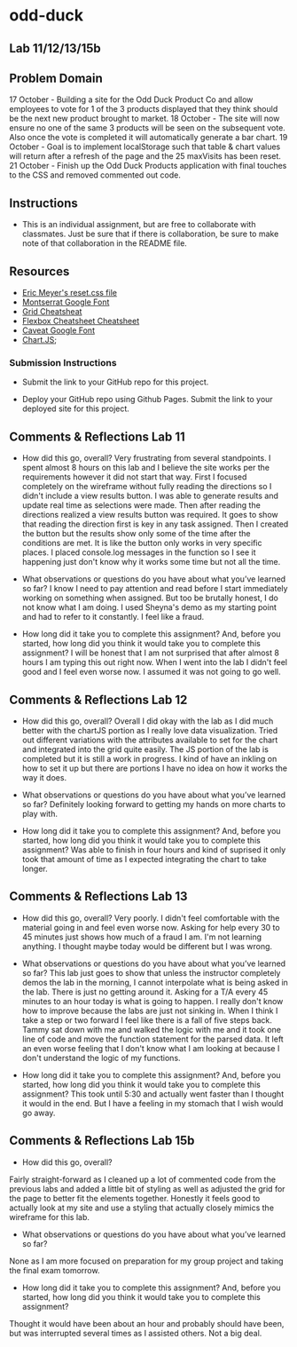# odd-duck

## Lab 11/12/13/15b

## Problem Domain

17 October - Building a site for the Odd Duck Product Co and allow employees to vote for 1 of the 3 products displayed that they think should be the next new product brought to market.
18 October - The site will now ensure no one of the same 3 products will be seen on the subsequent vote. Also once the vote is completed it will automatically generate a bar chart.
19 October - Goal is to implement localStorage such that table & chart values will return after a refresh of the page and the 25 maxVisits has been reset.
21 October - Finish up the Odd Duck Products application with final touches to the CSS and removed commented out code.

## Instructions

* This is an individual assignment, but are free to collaborate with classmates. Just be sure that if there is collaboration, be sure to make note of that collaboration in the README file.

## Resources

* [Eric Meyer's reset.css file](https://meyerweb.com/eric/tools/css/reset/)
* [Montserrat Google Font](https://fonts.google.com/?query=Montserrat)
* [Grid Cheatsheat](https://grid.malven.co/)
* [Flexbox Cheatsheet Cheatsheet](https://jonitrythall.com/content/flexboxsheet.pdf)
* [Caveat Google Font](https://fonts.google.com/?query=Caveat)
* [Chart.JS](https://www.chartjs.org/);

### Submission Instructions

* Submit the link to your GitHub repo for this project.

* Deploy your GitHub repo using Github Pages. Submit the link to your deployed site for this project.

## Comments & Reflections Lab 11

* How did this go, overall?
Very frustrating from several standpoints. I spent almost 8 hours on this lab and I believe the site works per the requirements however it did not start that way. First I focused completely on the wireframe without fully reading the directions so I didn't include a view results button. I was able to generate results and update real time as selections were made. Then after reading the directions realized a view results button was required. It goes to show that reading the direction first is key in any task assigned. Then I created the button but the results show only some of the time after the conditions are met. It is like the button only works in very specific places.  I placed console.log messages in the function so I see it happening just don't know why it works some time but not all the time.

* What observations or questions do you have about what you’ve learned so far?
I know I need to pay attention and read before I start immediately working on something when assigned.  But too be brutally honest, I do not know what I am doing. I used Sheyna's demo as my starting point and had to refer to it constantly. I feel like a fraud.

* How long did it take you to complete this assignment? And, before you started, how long did you think it would take you to complete this assignment?
I will be honest that I am not surprised that after almost 8 hours I am typing this out right now. When I went into the lab I didn't feel good and I feel even worse now. I assumed it was not going to go well.

## Comments & Reflections Lab 12

* How did this go, overall?
Overall I did okay with the lab as I did much better with the chartJS portion as I really love data visualization. Tried out different variations with the attributes available to set for the chart and integrated into the grid quite easily. The JS portion of the lab is completed but it is still a work in progress. I kind of have an inkling on how to set it up but there are portions I have no idea on how it works the way it does.

* What observations or questions do you have about what you’ve learned so far?
Definitely looking forward to getting my hands on more charts to play with.

* How long did it take you to complete this assignment? And, before you started, how long did you think it would take you to complete this assignment?
Was able to finish in four hours and kind of suprised it only took that amount of time as I expected integrating the chart to take longer.

## Comments & Reflections Lab 13

* How did this go, overall?
Very poorly. I didn't feel comfortable with the material going in and feel even worse now. Asking for help every 30 to 45 minutes just shows how much of a fraud I am. I'm not learning anything. I thought maybe today would be different but I was wrong.

* What observations or questions do you have about what you’ve learned so far?
This lab just goes to show that unless the instructor completely demos the lab in the morning, I cannot interpolate what is being asked in the lab. There is just no getting around it. Asking for a T/A every 45 minutes to an hour today is what is going to happen. I really don't know how to improve because the labs are just not sinking in. When I think I take a step or two forward I feel like there is a fall of five steps back. Tammy sat down with me and walked the logic with me and it took one line of code and move the function statement for the parsed data. It left an even worse feeling that I don't know what I am looking at because I don't understand the logic of my functions.

* How long did it take you to complete this assignment? And, before you started, how long did you think it would take you to complete this assignment?
This took until 5:30 and actually went faster than I thought it would in the end. But I have a feeling in my stomach that I wish would go away.

## Comments & Reflections Lab 15b

* How did this go, overall?

Fairly straight-forward as I cleaned up a lot of commented code from the previous labs and added a little bit of styling as well as adjusted the grid for the page to better fit the elements together. Honestly it feels good to actually look at my site and use a styling that actually closely mimics the wireframe for this lab.

* What observations or questions do you have about what you’ve learned so far?

None as I am more focused on preparation for my group project and taking the final exam tomorrow.

* How long did it take you to complete this assignment? And, before you started, how long did you think it would take you to complete this assignment?

Thought it would have been about an hour and probably should have been, but was interrupted several times as I assisted others. Not a big deal.
